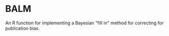 # BALM
An R function for implementing a Bayesian "fill in" method for correcting for publication bias. 
